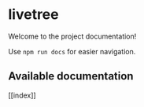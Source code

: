 # livetree

Welcome to the project documentation!

Use `npm run docs` for easier navigation.

## Available documentation

[[index]]
